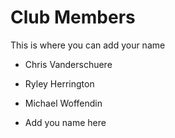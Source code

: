 Club Members
============

This is where you can add your name 



* Chris Vanderschuere
* Ryley Herrington
* Michael Woffendin

* Add you name here
